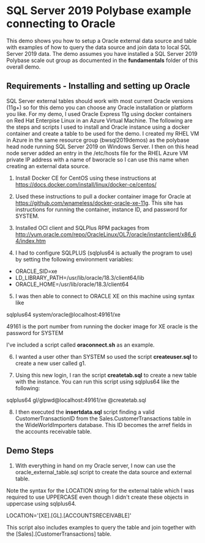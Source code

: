 # SQL Server 2019 Polybase example connecting to Oracle

This demo shows you how to setup a Oracle external data source and table with examples of how to query the data source and join data to local SQL Server 2019 data. The demo assumes you have installed a SQL Server 2019 Polybase scale out group as documented in the **fundamentals** folder of this overall demo.

## Requirements - Installing and setting up Oracle

SQL Server external tables should work with most current Oracle versions (11g+) so for this demo you can choose any Oracle installation or platform you like. For my demo, I used Oracle Express 11g using docker containers on Red Hat Enterpise Linux in an Azure Virtual Machine. The following are the steps and scripts I used to install and Oracle instance using a docker container and create a table to be used for the demo. I created my RHEL VM in Azure in the same resource group (bwsql2019demos) as the polybase head node running SQL Server 2019 on Windows Server. I then on this head node server added an entry in the /etc/hosts file for the RHEL Azure VM private IP address with a name of bworacle so I can use this name when creating an external data source.

1. Install Docker CE for CentOS using these instructions at https://docs.docker.com/install/linux/docker-ce/centos/

2. Used these instructions to pull a docker container image for Oracle at https://github.com/wnameless/docker-oracle-xe-11g. This site has instructions for running the container, instance ID, and password for SYSTEM.

3. Installed OCI client and SQLPlus RPM packages from http://yum.oracle.com/repo/OracleLinux/OL7/oracle/instantclient/x86_64/index.htm

4. I had to configure SQLPLUS (sqlplus64 is actually the program to use) by setting the following environment variables:
- ORACLE_SID=xe
- LD_LIBRARY_PATH=/usr/lib/oracle/18.3/client64/lib 
- ORACLE_HOME=/usr/lib/oracle/18.3/client64

5. I was then able to connect to ORACLE XE on this machine using syntax like

sqlplus64 system/oracle@localhost:49161/xe 

49161 is the port number from running the docker image for XE 
oracle is the password for SYSTEM

I've included a script called **oraconnect.sh** as an example.

6. I wanted a user other than SYSTEM so used the script **createuser.sql** to create a new user called g1.

7. Using this new login, I ran the script **createtab.sql** to create a new table with the instance. You can run this script using sqlplus64 like the following:

sqlplus64 gl/glpwd@localhost:49161/xe @createtab.sql

8. I then executed the **insertdata.sql** script finding a valid CustomerTransactionID from the Sales.CustomerTransactions table in the WideWorldImporters database. This ID becomes the arref fields in the accounts receivable table.

## Demo Steps

1. With everything in hand on my Oracle server, I now can use the oracle_external_table.sql script to create the data source and external table.

Note the syntax for the LOCATION string for the external table which I was required to use UPPERCASE even though I didn't create these objects in uppercase using sqlplus64.

LOCATION='[XE].[GL].[ACCOUNTSRECEIVABLE]'

This script also includes examples to query the table and join together with the [Sales].[CustomerTransactions] table.
